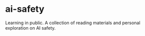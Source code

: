 # ai-safety
Learning in public. A collection of reading materials and personal exploration on AI safety.
